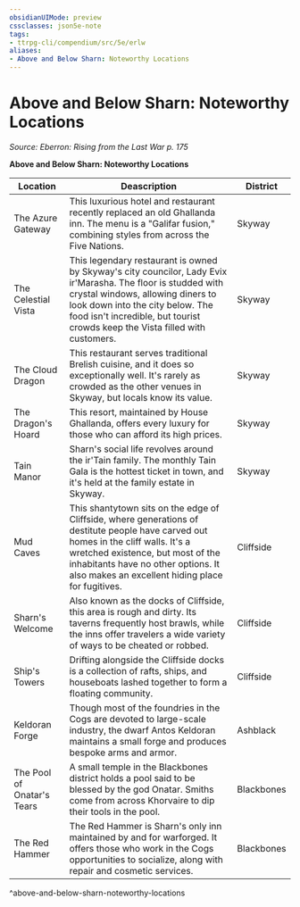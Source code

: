 ```yaml
---
obsidianUIMode: preview
cssclasses: json5e-note
tags:
- ttrpg-cli/compendium/src/5e/erlw
aliases:
- Above and Below Sharn: Noteworthy Locations
---
```

# Above and Below Sharn: Noteworthy Locations
*Source: Eberron: Rising from the Last War p. 175* 

**Above and Below Sharn: Noteworthy Locations**

| Location | Deascription | District |
|----------|--------------|----------|
| The Azure Gateway | This luxurious hotel and restaurant recently replaced an old Ghallanda inn. The menu is a "Galifar fusion," combining styles from across the Five Nations. | Skyway |
| The Celestial Vista | This legendary restaurant is owned by Skyway's city councilor, Lady Evix ir'Marasha. The floor is studded with crystal windows, allowing diners to look down into the city below. The food isn't incredible, but tourist crowds keep the Vista filled with customers. | Skyway |
| The Cloud Dragon | This restaurant serves traditional Brelish cuisine, and it does so exceptionally well. It's rarely as crowded as the other venues in Skyway, but locals know its value. | Skyway |
| The Dragon's Hoard | This resort, maintained by House Ghallanda, offers every luxury for those who can afford its high prices. | Skyway |
| Tain Manor | Sharn's social life revolves around the ir'Tain family. The monthly Tain Gala is the hottest ticket in town, and it's held at the family estate in Skyway. | Skyway |
| Mud Caves | This shantytown sits on the edge of Cliffside, where generations of destitute people have carved out homes in the cliff walls. It's a wretched existence, but most of the inhabitants have no other options. It also makes an excellent hiding place for fugitives. | Cliffside |
| Sharn's Welcome | Also known as the docks of Cliffside, this area is rough and dirty. Its taverns frequently host brawls, while the inns offer travelers a wide variety of ways to be cheated or robbed. | Cliffside |
| Ship's Towers | Drifting alongside the Cliffside docks is a collection of rafts, ships, and houseboats lashed together to form a floating community. | Cliffside |
| Keldoran Forge | Though most of the foundries in the Cogs are devoted to large-scale industry, the dwarf Antos Keldoran maintains a small forge and produces bespoke arms and armor. | Ashblack |
| The Pool of Onatar's Tears | A small temple in the Blackbones district holds a pool said to be blessed by the god Onatar. Smiths come from across Khorvaire to dip their tools in the pool. | Blackbones |
| The Red Hammer | The Red Hammer is Sharn's only inn maintained by and for warforged. It offers those who work in the Cogs opportunities to socialize, along with repair and cosmetic services. | Blackbones |
^above-and-below-sharn-noteworthy-locations